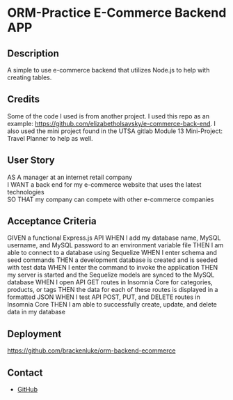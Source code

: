 # ORM-Practice E-Commerce Backend APP

## Description
A simple to use e-commerce backend that utilizes Node.js to help with creating tables.

## Credits
Some of the code I used is from another project. I used this repo as an example: https://github.com/elizabetholsavsky/e-commerce-back-end. I also used the mini project found in the UTSA gitlab Module 13 Mini-Project: Travel Planner to help as well.

## User Story
AS A manager at an internet retail company<br />
I WANT a back end for my e-commerce website that uses the latest technologies<br />
SO THAT my company can compete with other e-commerce companies

## Acceptance Criteria
GIVEN a functional Express.js API
WHEN I add my database name, MySQL username, and MySQL password to an environment variable file
THEN I am able to connect to a database using Sequelize
WHEN I enter schema and seed commands
THEN a development database is created and is seeded with test data
WHEN I enter the command to invoke the application
THEN my server is started and the Sequelize models are synced to the MySQL database
WHEN I open API GET routes in Insomnia Core for categories, products, or tags
THEN the data for each of these routes is displayed in a formatted JSON
WHEN I test API POST, PUT, and DELETE routes in Insomnia Core
THEN I am able to successfully create, update, and delete data in my database


## Deployment
https://github.com/brackenluke/orm-backend-ecommerce

## Contact

- [GitHub](https://github.com/brackenluke 'GitHub')
